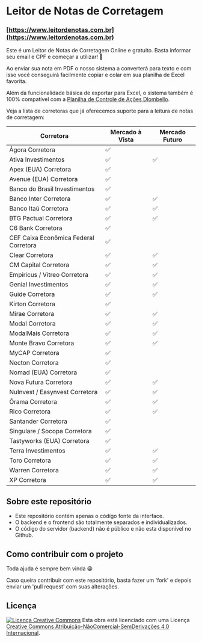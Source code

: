 # Leitor de Notas de Corretagem

### [https://www.leitordenotas.com.br](https://www.leitordenotas.com.br)

Este é um Leitor de Notas de Corretagem Online e gratuito. Basta informar seu email e CPF e começar a utilizar! 🙂

Ao enviar sua nota em PDF o nosso sistema a converterá para texto e com isso você conseguirá facilmente copiar e colar em sua planilha de Excel favorita.

Além da funcionalidade básica de exportar para Excel, o sistema também é 100% compatível com a [Planilha de Controle de Ações Dlombello](https://www.dlombelloplanilhas.com).

Veja a lista de corretoras que já oferecemos suporte para a leitura de notas de corretagem:

| Corretora                             | Mercado à Vista | Mercado Futuro |
| ------------------------------------- | --------------- | -------------- |
| Ágora Corretora                       | ✅              |                |
| Ativa Investimentos                   | ✅              | ✅             |
| Apex (EUA) Corretora                  | ✅              |                |
| Avenue (EUA) Corretora                | ✅              |                |
| Banco do Brasil Investimentos         | ✅              |                |
| Banco Inter Corretora                 | ✅              | ✅             |
| Banco Itaú Corretora                  | ✅              | ✅             |
| BTG Pactual Corretora                 | ✅              | ✅             |
| C6 Bank Corretora                     | ✅              |                |
| CEF Caixa Econômica Federal Corretora | ✅              |                |
| Clear Corretora                       | ✅              | ✅             |
| CM Capital Corretora                  | ✅              | ✅             |
| Empiricus / Vitreo Corretora          | ✅              | ✅             |
| Genial Investimentos                  | ✅              | ✅             |
| Guide Corretora                       | ✅              | ✅             |
| Kirton Corretora                      | ✅              |                |
| Mirae Corretora                       | ✅              | ✅             |
| Modal Corretora                       | ✅              | ✅             |
| ModalMais Corretora                   | ✅              | ✅             |
| Monte Bravo Corretora                 | ✅              | ✅             |
| MyCAP Corretora                       | ✅              |                |
| Necton Corretora                      | ✅              |                |
| Nomad (EUA) Corretora                 | ✅              |                |
| Nova Futura Corretora                 | ✅              | ✅             |
| NuInvest / Easynvest Corretora        | ✅              | ✅             |
| Órama Corretora                       | ✅              | ✅             |
| Rico Corretora                        | ✅              | ✅             |
| Santander Corretora                   | ✅              |                |
| Singulare / Socopa Corretora          | ✅              |                |
| Tastyworks (EUA) Corretora            | ✅              |                |
| Terra Investimentos                   | ✅              | ✅             |
| Toro Corretora                        | ✅              | ✅             |
| Warren Corretora                      | ✅              | ✅             |
| XP Corretora                          | ✅              | ✅             |

## Sobre este repositório

- Este repositório contém apenas o código fonte da interface.
- O backend e o frontend são totalmente separados e individualizados.
- O código do servidor (backend) não é público e não esta disponível no Github.

## Como contribuir com o projeto

Toda ajuda é sempre bem vinda 😀

Caso queira contribuir com este repositório, basta fazer um 'fork' e depois enviar um 'pull request' com suas alterações.

## Licença

[![Licença Creative Commons](https://i.creativecommons.org/l/by-nc-nd/4.0/88x31.png)](http://creativecommons.org/licenses/by-nc-nd/4.0/deed.pt_BR)
Esta obra está licenciado com uma Licença [Creative Commons Atribuição-NãoComercial-SemDerivações 4.0 Internacional](http://creativecommons.org/licenses/by-nc-nd/4.0/deed.pt_BR).
